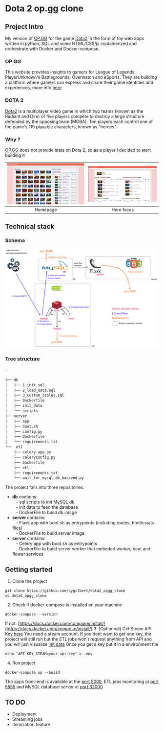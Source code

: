 # Dota 2 op.gg clone

## Project Intro

My version of [OP.GG](https://www.op.gg/champion/statistics) for the game [Dota2](https://en.dota2.com/) in the form of toy web apps written in python, SQL and some HTML/CSS/js containerized and orchestrate with Docker and Docker-compose.

### OP.GG
This website provides insights to gamers for League of Legends, PlayerUnknown's Battlegrounds, Overwatch and eSports. They are building a platform where gamers can express and share their game identities and experiences, more info [here](https://www.op.gg/about/)

### DOTA 2
[Dota2](https://en.dota2.com/) is a multiplayer video game in which two teams (known as the Radiant and Dire) of five players compete to destroy a large structure defended by the opposing team (MOBA). Ten players each control one of the game's 119 playable characters, known as "heroes".

### Why ?
[OP.GG](https://www.op.gg/champion/statistics) does not provide stats on Dota 2, so as a player I decided to start building it

![](assets/homepage.png)           |  ![](assets/focus.png)
:-------------------------:|:-------------------------:
 Homepage |  Hero focus
## Technical stack

### Schema
![](assets/dota2_opgg_clone_stack.png)

### Tree structure
```bash
.

├── db
│   ├── 1_init.sql
│   ├── 2_load_data.sql
│   ├── 3_custom_tables.sql
│   ├── Dockerfile
│   ├── init_data
│   └── scripts
├── server
|   ├── app
|   ├── boot.sh
|   ├── config.py
|   ├── Dockerfile
|   └── requirements.txt
└──  etl
    ├── celery_app.py
    ├── celeryconfig.py
    ├── Dockerfile
    ├── etl
    ├── requirements.txt
    └── wait_for_mysql_db_backend.py

```

The project falls into three repositories:  
* <b>db</b> contains:  
&nbsp;&nbsp;&nbsp;- sql scripts to init MySQL db  
&nbsp;&nbsp;&nbsp;- init data to feed the database    
&nbsp;&nbsp;&nbsp;- DockerFile to build db image  
* <b>server</b> contains:  
&nbsp;&nbsp;&nbsp;- Flask app with boot.sh as entrypoints (including routes, html/css/js files)   
&nbsp;&nbsp;&nbsp;- DockerFile to build server image  
* <b>server</b> contains:  
&nbsp;&nbsp;&nbsp;- Celery app with boot.sh as entrypoints  
&nbsp;&nbsp;&nbsp;- DockerFile to build server worker that embeded worker, beat and flower services 


## Getting started

1. Clone the project
```
git clone https://github.com/cygilbert/dota2_opgg_clone
cd dota2_opgg_clone
```
2. Check if docker-compose is installed on your machine
```
docker-compose --version
```
If not: [https://docs.docker.com/compose/install/](https://docs.docker.com/compose/install/)
3. (Optionnal) Get Steam API Key [here](https://steamcommunity.com/login/home/?goto=%2Fdev%2Fapikey)
You need a steam account. If you dont want to get one key, the project will still run but the ETL jobs won't request anything from API and you will just visualize [init data](db/init_data) 
Once you get a key put it in a environment file
```
echo "API_KEY_STEAM=your-api-key" > .env
```
4. Run project
```
docker-compose up --build
```

The apps front-end is available at the [port 5000](localhost:5000/), ETL jobs monitoring at [port 5555](localhost:5555/) and MySQL database server at [port 32000](localhost:32000/) 

## TO DO
- Deployment
- Streaming jobs
- Itemization feature